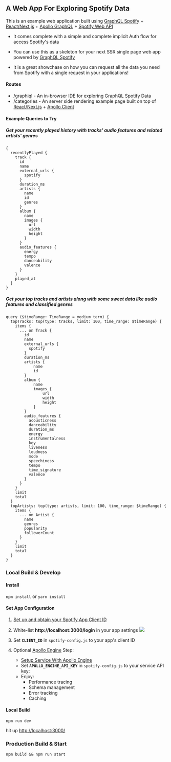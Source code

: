 ## A Web App For Exploring Spotify Data
This is an example web application built using [GraphQL Spotify](https://github.com/goldensunliu/graphql-spotify) + [React/Next.js](https://github.com/zeit/next.js) + [Apollo GraphQL](https://www.apollographql.com/docs/) + [Spotify Web API](https://beta.developer.spotify.com/documentation/web-api/reference/) 

* It comes complete with a simple and complete implicit Auth flow for access Spotify's data

* You can use this as a skeleton for your next SSR single page web app powered by [GraphQL Spotify](https://github.com/goldensunliu/graphql-spotify)

* It is a great showchase on how you can request all the data you need from Spotify with a single request in your applications!

#### Routes

* /graphiql - An in-browser IDE for exploring GraphQL Spotify Data
* /categories - An server side rendering example page built on top of [React/Next.js](https://github.com/zeit/next.js) + [Apollo Client](https://github.com/apollographql/apollo-client)

#### Example Queries to Try
##### Get your recently played history with tracks' audio features and related artists' genres

```
{
  recentlyPlayed {
    track {
      id
      name
      external_urls {
        spotify
      }
      duration_ms
      artists {
        name
        id
        genres
      }
      album {
        name
        images {
          url
          width
          height
        }
      }
      audio_features {
        energy
        tempo
        danceability
        valence
      }
    }
    played_at
  }
}

```
##### Get your top tracks and artists along with some sweet data like audio features and classified genres
```
query ($timeRange: TimeRange = medium_term) {
  topTracks: top(type: tracks, limit: 100, time_range: $timeRange) {
    items {
      ... on Track {
        id
        name
        external_urls {
          spotify
        }
        duration_ms
        artists {
            name
            id
        }
        album {
            name
            images {
                url
                width
                height
            }
        }
        audio_features {
          acousticness
          danceability
          duration_ms
          energy
          instrumentalness
          key
          liveness
          loudness
          mode
          speechiness
          tempo
          time_signature
          valence
        }
      }
    }
    limit
    total
  }
  topArtists: top(type: artists, limit: 100, time_range: $timeRange) {
    items {
      ... on Artist {
        name
        genres
        popularity
        followerCount
      }
    }
    limit
    total
  }
}
```

### Local Build & Develop
#### Install
```npm install``` or ```yarn install```

#### Set App Configuration
1. [Set up and obtain your Spotify App Client ID](https://beta.developer.spotify.com/dashboard/applications)

2. White-list **http://localhost:3000/login** in your app settings
![](https://user-images.githubusercontent.com/1348993/35358882-25c621b4-0126-11e8-9e70-75c51a617a3c.png)
3. Set **`CLIENT_ID`** in `spotify-config.js` to your app's client ID

4. Optional [Apollo Engine](https://www.apollographql.com/engine/) Step: 
   * [Setup Service With Apollo Engine](https://www.apollographql.com/engine/)
   * Set **`APOLLO_ENGINE_API_KEY`** in `spotify-config.js` to your service API key:
   * Enjoy:
       * Performance tracing
       * Schema management
       * Error tracking
       * Caching
#### Local Build
```
npm run dev
```
hit up [http://localhost:3000/](http://localhost:3000/)
### Production Build & Start
```
npm build && npm run start
```

